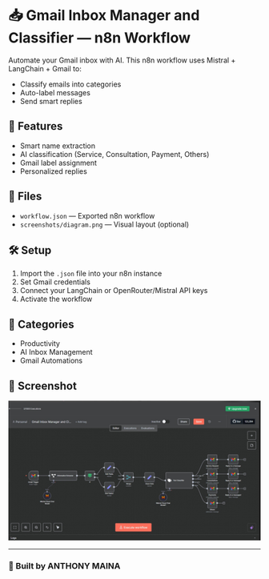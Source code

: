 # 📥 Gmail Inbox Manager and Classifier — n8n Workflow

Automate your Gmail inbox with AI. This n8n workflow uses Mistral + LangChain + Gmail to:
- Classify emails into categories
- Auto-label messages
- Send smart replies

## 🧠 Features
- Smart name extraction
- AI classification (Service, Consultation, Payment, Others)
- Gmail label assignment
- Personalized replies

## 📁 Files
- `workflow.json` — Exported n8n workflow
- `screenshots/diagram.png` — Visual layout (optional)

## 🛠️ Setup
1. Import the `.json` file into your n8n instance
2. Set Gmail credentials
3. Connect your LangChain or OpenRouter/Mistral API keys
4. Activate the workflow

## 🔖 Categories
- Productivity
- AI Inbox Management
- Gmail Automations

## 📸 Screenshot
![diagram](/screenshot/diagram.png)

---

### 🙌 Built by ANTHONY MAINA

